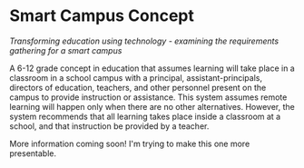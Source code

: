 # Smart Campus Concept

*Transforming education using technology - examining the requirements gathering for a smart campus*

A 6-12 grade concept in education that assumes learning will take place in a classroom in a school campus with a principal, assistant-principals, directors of education, teachers, and other personnel present on the campus to provide instruction or assistance. This system assumes remote learning will happen only when there are no other alternatives. However, the system recommends that all learning takes place inside a classroom at a school, and that instruction be provided by a teacher.


More information coming soon! I'm trying to make this one more presentable.
